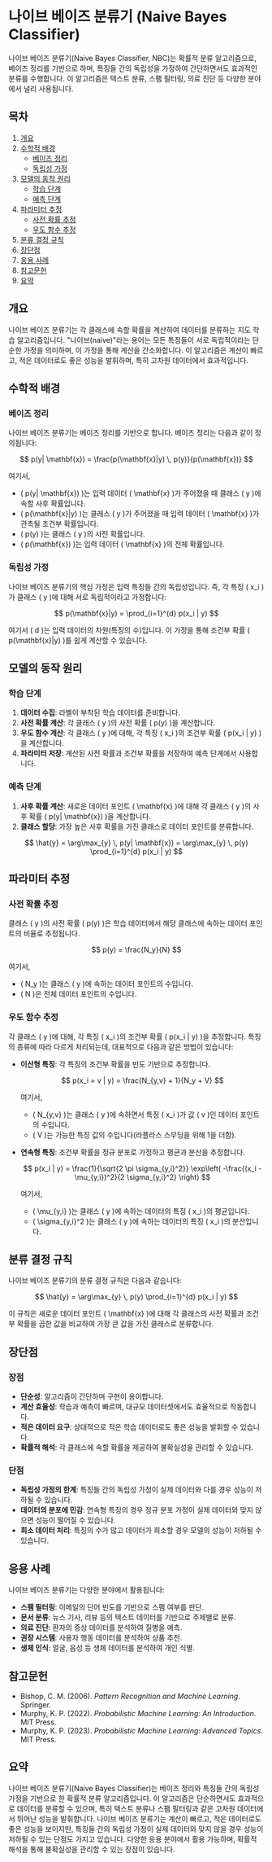 # 나이브 베이즈 분류기 (Naive Bayes Classifier)

나이브 베이즈 분류기(Naive Bayes Classifier, NBC)는 확률적 분류 알고리즘으로, 베이즈 정리를 기반으로 하며, 특징들 간의 독립성을 가정하여 간단하면서도 효과적인 분류를 수행합니다. 이 알고리즘은 텍스트 분류, 스팸 필터링, 의료 진단 등 다양한 분야에서 널리 사용됩니다.

## 목차

1. [개요](#개요)
2. [수학적 배경](#수학적-배경)
   - [베이즈 정리](#베이즈-정리)
   - [독립성 가정](#독립성-가정)
3. [모델의 동작 원리](#모델의-동작-원리)
   - [학습 단계](#학습-단계)
   - [예측 단계](#예측-단계)
4. [파라미터 추정](#파라미터-추정)
   - [사전 확률 추정](#사전-확률-추정)
   - [우도 함수 추정](#우도-함수-추정)
5. [분류 결정 규칙](#분류-결정-규칙)
6. [장단점](#장단점)
7. [응용 사례](#응용-사례)
8. [참고문헌](#참고문헌)
9. [요약](#요약)

## 개요

나이브 베이즈 분류기는 각 클래스에 속할 확률을 계산하여 데이터를 분류하는 지도 학습 알고리즘입니다. "나이브(naive)"라는 용어는 모든 특징들이 서로 독립적이라는 단순한 가정을 의미하며, 이 가정을 통해 계산을 간소화합니다. 이 알고리즘은 계산이 빠르고, 적은 데이터로도 좋은 성능을 발휘하며, 특히 고차원 데이터에서 효과적입니다.

## 수학적 배경

### 베이즈 정리

나이브 베이즈 분류기는 베이즈 정리를 기반으로 합니다. 베이즈 정리는 다음과 같이 정의됩니다:

$$
p(y| \mathbf{x}) = \frac{p(\mathbf{x}|y) \, p(y)}{p(\mathbf{x})}
$$

여기서,
- \( p(y| \mathbf{x}) \)는 입력 데이터 \( \mathbf{x} \)가 주어졌을 때 클래스 \( y \)에 속할 사후 확률입니다.
- \( p(\mathbf{x}|y) \)는 클래스 \( y \)가 주어졌을 때 입력 데이터 \( \mathbf{x} \)가 관측될 조건부 확률입니다.
- \( p(y) \)는 클래스 \( y \)의 사전 확률입니다.
- \( p(\mathbf{x}) \)는 입력 데이터 \( \mathbf{x} \)의 전체 확률입니다.

### 독립성 가정

나이브 베이즈 분류기의 핵심 가정은 입력 특징들 간의 독립성입니다. 즉, 각 특징 \( x_i \)가 클래스 \( y \)에 대해 서로 독립적이라고 가정합니다:

$$
p(\mathbf{x}|y) = \prod_{i=1}^{d} p(x_i | y)
$$

여기서 \( d \)는 입력 데이터의 차원(특징의 수)입니다. 이 가정을 통해 조건부 확률 \( p(\mathbf{x}|y) \)를 쉽게 계산할 수 있습니다.

## 모델의 동작 원리

### 학습 단계

1. **데이터 수집**: 라벨이 부착된 학습 데이터를 준비합니다.
2. **사전 확률 계산**: 각 클래스 \( y \)의 사전 확률 \( p(y) \)을 계산합니다.
3. **우도 함수 계산**: 각 클래스 \( y \)에 대해, 각 특징 \( x_i \)의 조건부 확률 \( p(x_i | y) \)을 계산합니다.
4. **파라미터 저장**: 계산된 사전 확률과 조건부 확률을 저장하여 예측 단계에서 사용합니다.

### 예측 단계

1. **사후 확률 계산**: 새로운 데이터 포인트 \( \mathbf{x} \)에 대해 각 클래스 \( y \)의 사후 확률 \( p(y| \mathbf{x}) \)을 계산합니다.
2. **클래스 할당**: 가장 높은 사후 확률을 가진 클래스로 데이터 포인트를 분류합니다.

$$
\hat{y} = \arg\max_{y} \, p(y| \mathbf{x}) = \arg\max_{y} \, p(y) \prod_{i=1}^{d} p(x_i | y)
$$

## 파라미터 추정

### 사전 확률 추정

클래스 \( y \)의 사전 확률 \( p(y) \)은 학습 데이터에서 해당 클래스에 속하는 데이터 포인트의 비율로 추정됩니다.

$$
p(y) = \frac{N_y}{N}
$$

여기서,
- \( N_y \)는 클래스 \( y \)에 속하는 데이터 포인트의 수입니다.
- \( N \)은 전체 데이터 포인트의 수입니다.

### 우도 함수 추정

각 클래스 \( y \)에 대해, 각 특징 \( x_i \)의 조건부 확률 \( p(x_i | y) \)을 추정합니다. 특징의 종류에 따라 다르게 처리되는데, 대표적으로 다음과 같은 방법이 있습니다:

- **이산형 특징**: 각 특징의 조건부 확률을 빈도 기반으로 추정합니다.

  $$
  p(x_i = v | y) = \frac{N_{y,v} + 1}{N_y + V}
  $$

  여기서,
  - \( N_{y,v} \)는 클래스 \( y \)에 속하면서 특징 \( x_i \)가 값 \( v \)인 데이터 포인트의 수입니다.
  - \( V \)는 가능한 특징 값의 수입니다(라플라스 스무딩을 위해 1을 더함).

- **연속형 특징**: 조건부 확률을 정규 분포로 가정하고 평균과 분산을 추정합니다.

  $$
  p(x_i | y) = \frac{1}{\sqrt{2 \pi \sigma_{y,i}^2}} \exp\left( -\frac{(x_i - \mu_{y,i})^2}{2 \sigma_{y,i}^2} \right)
  $$

  여기서,
  - \( \mu_{y,i} \)는 클래스 \( y \)에 속하는 데이터의 특징 \( x_i \)의 평균입니다.
  - \( \sigma_{y,i}^2 \)는 클래스 \( y \)에 속하는 데이터의 특징 \( x_i \)의 분산입니다.

## 분류 결정 규칙

나이브 베이즈 분류기의 분류 결정 규칙은 다음과 같습니다:

$$
\hat{y} = \arg\max_{y} \, p(y) \prod_{i=1}^{d} p(x_i | y)
$$

이 규칙은 새로운 데이터 포인트 \( \mathbf{x} \)에 대해 각 클래스의 사전 확률과 조건부 확률을 곱한 값을 비교하여 가장 큰 값을 가진 클래스로 분류합니다.

## 장단점

### 장점

- **단순성**: 알고리즘이 간단하며 구현이 용이합니다.
- **계산 효율성**: 학습과 예측이 빠르며, 대규모 데이터셋에서도 효율적으로 작동합니다.
- **적은 데이터 요구**: 상대적으로 적은 학습 데이터로도 좋은 성능을 발휘할 수 있습니다.
- **확률적 해석**: 각 클래스에 속할 확률을 제공하여 불확실성을 관리할 수 있습니다.

### 단점

- **독립성 가정의 한계**: 특징들 간의 독립성 가정이 실제 데이터와 다를 경우 성능이 저하될 수 있습니다.
- **데이터의 분포에 민감**: 연속형 특징의 경우 정규 분포 가정이 실제 데이터와 맞지 않으면 성능이 떨어질 수 있습니다.
- **희소 데이터 처리**: 특징의 수가 많고 데이터가 희소할 경우 모델의 성능이 저하될 수 있습니다.

## 응용 사례

나이브 베이즈 분류기는 다양한 분야에서 활용됩니다:

- **스팸 필터링**: 이메일의 단어 빈도를 기반으로 스팸 여부를 판단.
- **문서 분류**: 뉴스 기사, 리뷰 등의 텍스트 데이터를 기반으로 주제별로 분류.
- **의료 진단**: 환자의 증상 데이터를 분석하여 질병을 예측.
- **권장 시스템**: 사용자 행동 데이터를 분석하여 상품 추천.
- **생체 인식**: 얼굴, 음성 등 생체 데이터를 분석하여 개인 식별.

## 참고문헌

- Bishop, C. M. (2006). *Pattern Recognition and Machine Learning*. Springer.
- Murphy, K. P. (2022). *Probabilistic Machine Learning: An Introduction*. MIT Press.
- Murphy, K. P. (2023). *Probabilistic Machine Learning: Advanced Topics*. MIT Press.

## 요약

나이브 베이즈 분류기(Naive Bayes Classifier)는 베이즈 정리와 특징들 간의 독립성 가정을 기반으로 한 확률적 분류 알고리즘입니다. 이 알고리즘은 단순하면서도 효과적으로 데이터를 분류할 수 있으며, 특히 텍스트 분류나 스팸 필터링과 같은 고차원 데이터에서 뛰어난 성능을 발휘합니다. 나이브 베이즈 분류기는 계산이 빠르고, 적은 데이터로도 좋은 성능을 보이지만, 특징들 간의 독립성 가정이 실제 데이터와 맞지 않을 경우 성능이 저하될 수 있는 단점도 가지고 있습니다. 다양한 응용 분야에서 활용 가능하며, 확률적 해석을 통해 불확실성을 관리할 수 있는 장점이 있습니다.